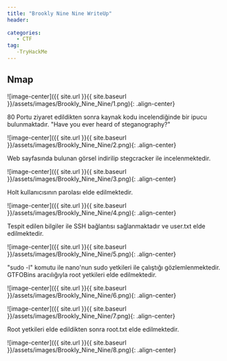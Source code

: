 ```yaml
---
title: "Brookly Nine Nine WriteUp"
header:
 
categories:
   - CTF
tag:
   -TryHackMe
---
```


## Nmap 

![image-center]({{ site.url }}{{ site.baseurl }}/assets/images/Brookly_Nine_Nine/1.png){: .align-center}

80 Portu ziyaret edildikten sonra kaynak kodu incelendiğinde bir ipucu bulunmaktadır. "Have you ever heard of steganography?"

![image-center]({{ site.url }}{{ site.baseurl }}/assets/images/Brookly_Nine_Nine/2.png){: .align-center}

Web sayfasında bulunan görsel indirilip stegcracker ile incelenmektedir.

![image-center]({{ site.url }}{{ site.baseurl }}/assets/images/Brookly_Nine_Nine/3.png){: .align-center}

Holt kullanıcısının parolası elde edilmektedir.

![image-center]({{ site.url }}{{ site.baseurl }}/assets/images/Brookly_Nine_Nine/4.png){: .align-center}

Tespit edilen bilgiler ile SSH bağlantısı sağlanmaktadır ve user.txt elde edilmektedir.

![image-center]({{ site.url }}{{ site.baseurl }}/assets/images/Brookly_Nine_Nine/5.png){: .align-center}

"sudo -l" komutu ile nano'nun sudo yetkileri ile çalıştığı gözlemlenmektedir. GTFOBins aracılığıyla root yetkileri elde edilmektedir.

![image-center]({{ site.url }}{{ site.baseurl }}/assets/images/Brookly_Nine_Nine/6.png){: .align-center}

![image-center]({{ site.url }}{{ site.baseurl }}/assets/images/Brookly_Nine_Nine/7.png){: .align-center}

Root yetkileri elde edildikten sonra root.txt elde edilmektedir.

![image-center]({{ site.url }}{{ site.baseurl }}/assets/images/Brookly_Nine_Nine/8.png){: .align-center}






